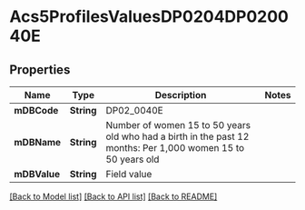 # Acs5ProfilesValuesDP0204DP020040E

## Properties
Name | Type | Description | Notes
------------ | ------------- | ------------- | -------------
**mDBCode** | **String** | DP02_0040E | 
**mDBName** | **String** | Number of women 15 to 50 years old who had a birth in the past 12 months: Per 1,000 women 15 to 50 years old | 
**mDBValue** | **String** | Field value | 

[[Back to Model list]](../README.md#documentation-for-models) [[Back to API list]](../README.md#documentation-for-api-endpoints) [[Back to README]](../README.md)


